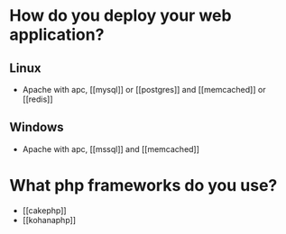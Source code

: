 # How do you deploy your web application?
## Linux 
* Apache with apc, [[mysql]] or [[postgres]] and [[memcached]] or [[redis]]
## Windows
* Apache with apc, [[mssql]] and [[memcached]] 

# What php frameworks do you use?
* [[cakephp]]
* [[kohanaphp]]
